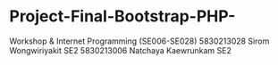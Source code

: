 # Project-Final-Bootstrap-PHP-
Workshop &amp; Internet Programming (SE006-SE028)
5830213028 Sirom Wongwiriyakit SE2
5830213006 Natchaya Kaewrunkam SE2
